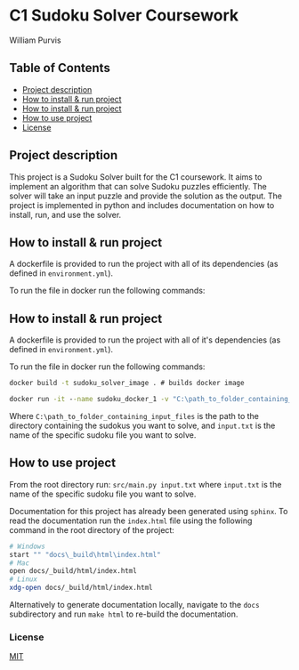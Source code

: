 # C1 Sudoku Solver Coursework

William Purvis

## Table of Contents

- [Project description](#project-description)
- [How to install \& run project](#how-to-install--run-project)
- [How to install \& run project](#how-to-install--run-project-1)
- [How to use project](#how-to-use-project)
- [License](#license)

## Project description

This project is a Sudoku Solver built for the C1 coursework. It aims to implement an algorithm that can solve Sudoku puzzles efficiently. The solver will take an input puzzle and provide the solution as the output. The project is implemented in python and includes documentation on how to install, run, and use the solver.

## How to install & run project

A dockerfile is provided to run the project with all of its dependencies (as defined in `environment.yml`).

To run the file in docker run the following commands:



## How to install & run project

A dockerfile is provided to run the project with all of it's dependencies (as defined in `environment.yml`).

To run the file in docker run the following commands:

```cmd
docker build -t sudoku_solver_image . # builds docker image

docker run -it --name sudoku_docker_1 -v "C:\path_to_folder_containing_input_files:/usr/src/app/data" sudoku_v1 src/main.py /usr/src/app/data/input.txt
```

Where `C:\path_to_folder_containing_input_files` is the path to the directory containing the sudokus you want to solve, and `input.txt` is the name of the specific sudoku file you want to solve.

## How to use project

From the root directory run: `src/main.py input.txt` where `input.txt` is the name of the specific sudoku file you want to solve.

Documentation for this project has already been generated using `sphinx`. To read the documentation run the `index.html` file using the following command in the root directory of the project:

```bash
# Windows
start "" "docs\_build\html\index.html"
# Mac
open docs/_build/html/index.html
# Linux
xdg-open docs/_build/html/index.html
```

Alternatively to generate documentation locally, navigate to the `docs` subdirectory and run `make html` to re-build the documentation.

### License

[MIT](license.txt)
